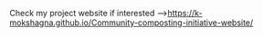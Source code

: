 Check my project website if interested -->https://k-mokshagna.github.io/Community-composting-initiative-website/
